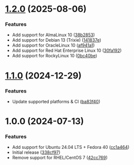 # [1.2.0](https://github.com/de-it-krachten/ansible-role-auditd/compare/v1.1.0...v1.2.0) (2025-08-06)


### Features

* Add support for AlmaLinux 10 ([38b2853](https://github.com/de-it-krachten/ansible-role-auditd/commit/38b2853032a57850d389c46c747b7df85ebc8846))
* Add support for Debian 13 (Trixie) ([141837e](https://github.com/de-it-krachten/ansible-role-auditd/commit/141837e577747a402b797d8352d0995167f5a3ff))
* Add support for OracleLinux 10 ([af941a1](https://github.com/de-it-krachten/ansible-role-auditd/commit/af941a1f6d79c6b0b3bd434a778eebed91907f58))
* Add support for Red Hat Enterprise Linux 10 ([30fa192](https://github.com/de-it-krachten/ansible-role-auditd/commit/30fa192bb7cdfd72248559b619840526538210c5))
* Add support for RockyLinux 10 ([0bc40be](https://github.com/de-it-krachten/ansible-role-auditd/commit/0bc40be162ad97d5a59f483b285b961bfac96eff))

# [1.1.0](https://github.com/de-it-krachten/ansible-role-auditd/compare/v1.0.0...v1.1.0) (2024-12-29)


### Features

* Update supported platforms & CI ([ba83f40](https://github.com/de-it-krachten/ansible-role-auditd/commit/ba83f40ffb46b0e6cb428c3d5c8723e19fad6af6))

# 1.0.0 (2024-07-13)


### Features

* Add support for Ubuntu 24.04 LTS + Fedora 40 ([cc1a464](https://github.com/de-it-krachten/ansible-role-auditd/commit/cc1a4646df8801dea35d954c265ae571bb02f54d))
* Initial release ([338cf97](https://github.com/de-it-krachten/ansible-role-auditd/commit/338cf97fa76039a6098b8a4c67423d121109d400))
* Remove support for RHEL/CentOS 7 ([42cc769](https://github.com/de-it-krachten/ansible-role-auditd/commit/42cc769edf6eac993c63d0ec0e7f53e0788239e6))
